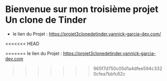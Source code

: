  # Bienvenue sur mon troisième projet Un clone de Tinder <i class="fa fa-id-badge" aria-hidden="true"></i>
 
 * le lien du Projet : https://projet3clonedetinder.yannick-garcia-dev.com/

<<<<<<< HEAD
  
=======
    le lien du Projet : https://projet3clonedetinder.yannick-garcia-dev.com
>>>>>>> 965f7d750c05d1a4dfee594c3320cfea7bbfc62c

    
